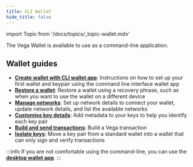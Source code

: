 ```yaml
---
title: CLI Wallet
hide_title: false
---
```

import Topic from '/docs/topics/_topic-wallet.mdx'

<Topic />

The Vega Wallet is available to use as a command-line application.

## Wallet guides 
* **[Create wallet with CLI wallet app](./latest/create-wallet.md)**: Instructions on how to set up your first wallet and keypair using the command line interface wallet app
* **[Restore a wallet](./latest/guides/restore-wallet.md)**: Restore a wallet using a recovery phrase, such as when you want to use the wallet on a different device
* **[Manage networks](./latest/guides/manage-networks.md)**: Set up network details to connect your wallet, update network details, and list the available networks 
* **[Customise key details](./latest/guides/customise-keys.md)**: Add metadata to your keys to help you identify each key pair
* **[Build and send transactions](./latest/guides/build-send-transactions.md)**: Build a Vega transaction
* **[Isolate keys](./latest/guides/isolate-keys.md)**: Move a key pair from a standard wallet into a wallet that can only sign and verify transactions

:::info
If you are not comfortable using the command-line, you can use the **[desktop wallet app](../desktop-app/latest/getting-started.md)**. 
:::
